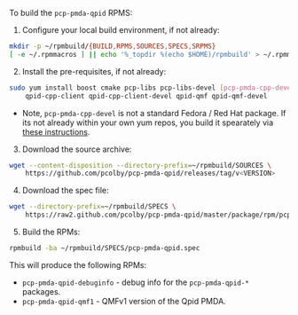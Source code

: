 To build the `pcp-pmda-qpid` RPMS:

1. Configure your local build environment, if not already:
  ```bash
  mkdir -p ~/rpmbuild/{BUILD,RPMS,SOURCES,SPECS,SRPMS}
  [ -e ~/.rpmmacros ] || echo '%_topdir %(echo $HOME)/rpmbuild' > ~/.rpmmacros
  ```

2. Install the pre-requisites, if not already:
  ```bash
  sudo yum install boost cmake pcp-libs pcp-libs-devel [pcp-pmda-cpp-devel] \
      qpid-cpp-client qpid-cpp-client-devel qpid-qmf qpid-qmf-devel
  ```
  * Note, `pcp-pmda-cpp-devel` is not a standard Fedora / Red Hat package.  If
    its not already within your own yum repos, you build it spearately via
    [these instructions](https://github.com/pcolby/pcp-pmda-cpp/tree/master/package/rpm).

3. Download the source archive:
  ```bash
  wget --content-disposition --directory-prefix=~/rpmbuild/SOURCES \
      https://github.com/pcolby/pcp-pmda-qpid/releases/tag/v<VERSION>
  ```

4. Download the spec file:
  ```bash
  wget --directory-prefix=~/rpmbuild/SPECS \
      https://raw2.github.com/pcolby/pcp-pmda-qpid/master/package/rpm/pcp-pmda-qpid.spec

  ```

5. Build the RPMs:
  ```bash
  rpmbuild -ba ~/rpmbuild/SPECS/pcp-pmda-qpid.spec
  ```

This will produce the following RPMs:
* `pcp-pmda-qpid-debuginfo` - debug info for the `pcp-pmda-qpid-*` packages.
* `pcp-pmda-qpid-qmf1` - QMFv1 version of the Qpid PMDA.

